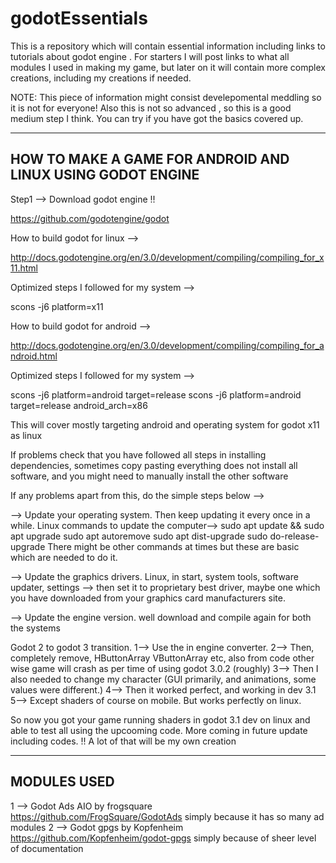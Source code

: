 # godotEssentials
This is a repository which will contain essential information including links to tutorials about godot engine . For starters I will post links to what all modules I used in making my game, but later on it will contain more complex creations, including my creations if needed.

NOTE: This piece of information might consist develepomental meddling so it is not for everyone! Also this is not so advanced , so this is a good medium step I think. You can try if you have got the basics covered up.


------------------------------------------------------------------------
HOW TO MAKE A GAME FOR ANDROID AND LINUX USING GODOT ENGINE 
------------------------------------------------------------------

Step1 --> Download godot engine !!

https://github.com/godotengine/godot

How to build godot for linux -->

http://docs.godotengine.org/en/3.0/development/compiling/compiling_for_x11.html

Optimized steps I followed for my system -->

scons -j6 platform=x11

How to build godot for android -->

http://docs.godotengine.org/en/3.0/development/compiling/compiling_for_android.html

Optimized steps I followed for my system -->

scons -j6 platform=android target=release
scons -j6 platform=android target=release android_arch=x86

This will cover mostly targeting android and operating system for godot x11 as linux

If problems check that you have followed all steps in installing dependencies, sometimes copy pasting everything does not install all software, and you might need to manually install the other software

If any problems apart from this, do the simple steps below -->

--> Update your operating system. Then keep updating it every once in a while.
Linux commands to update the computer-->
sudo apt update && sudo apt upgrade
sudo apt autoremove
sudo apt dist-upgrade
sudo do-release-upgrade
There might be other commands at times but these are basic which are needed to do it.

--> Update the graphics drivers.
Linux, in start, system tools, software updater, settings -->
then set it to proprietary best driver, maybe one which you have downloaded from your graphics card manufacturers site.


--> Update the engine version.
well download and compile again for both the systems



Godot 2 to godot 3 transition.
1--> Use the in engine converter.
2--> Then, completely remove, HButtonArray VButtonArray etc, also from code other wise game will crash as per time of using godot 3.0.2 (roughly)
3--> Then I also needed to change my character (GUI primarily, and animations, some values were different.)
4--> Then it worked perfect, and working in dev 3.1 
5--> Except shaders of course on mobile. But works perfectly on linux.

So now you got your game running shaders in godot 3.1 dev on linux and able to test all using the upcooming code. More coming in future update including codes. !!
A lot of that will be my own creation

----------------------------
MODULES USED
--------------------------
1 --> Godot Ads AIO by frogsquare https://github.com/FrogSquare/GodotAds simply because it has so many ad modules
2 --> Godot gpgs by Kopfenheim https://github.com/Kopfenheim/godot-gpgs simply because of sheer level of documentation


